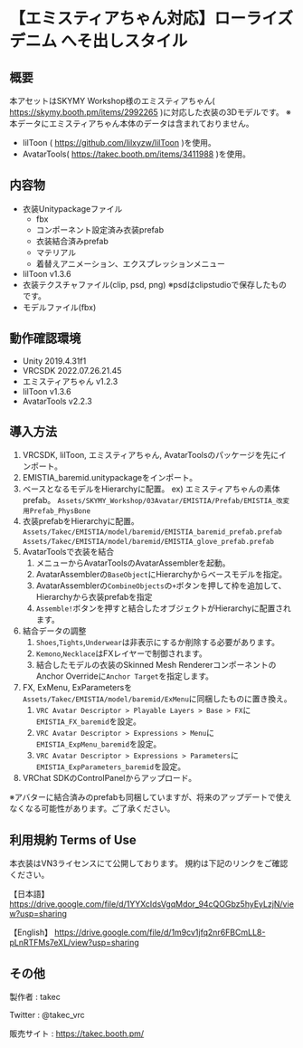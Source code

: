 ---
---
# 【エミスティアちゃん対応】ローライズデニム へそ出しスタイル

## 概要
本アセットはSKYMY Workshop様のエミスティアちゃん( https://skymy.booth.pm/items/2992265 )に対応した衣装の3Dモデルです。
※本データにエミスティアちゃん本体のデータは含まれておりません。

* lilToon ( https://github.com/lilxyzw/lilToon )を使用。
* AvatarTools( https://takec.booth.pm/items/3411988 )を使用。

## 内容物
* 衣装Unitypackageファイル
  * fbx
  * コンポーネント設定済み衣装prefab
  * 衣装結合済みprefab
  * マテリアル
  * 着替えアニメーション、エクスプレッションメニュー
* lilToon v1.3.6
* 衣装テクスチャファイル(clip, psd, png)
  ※psdはclipstudioで保存したものです。
* モデルファイル(fbx)

## 動作確認環境
* Unity 2019.4.31f1
* VRCSDK 2022.07.26.21.45
* エミスティアちゃん v1.2.3
* lilToon v1.3.6
* AvatarTools v2.2.3

## 導入方法
1. VRCSDK, lilToon, エミスティアちゃん, AvatarToolsのパッケージを先にインポート。
2. EMISTIA_baremid.unitypackageをインポート。
3. ベースとなるモデルをHierarchyに配置。
   ex) エミスティアちゃんの素体prefab。
   `Assets/SKYMY_Workshop/03Avatar/EMISTIA/Prefab/EMISTIA_改変用Prefab_PhysBone`
4. 衣装prefabをHierarchyに配置。
   `Assets/Takec/EMISTIA/model/baremid/EMISTIA_baremid_prefab.prefab`
   `Assets/Takec/EMISTIA/model/baremid/EMISTIA_glove_prefab.prefab`
5. AvatarToolsで衣装を結合
   1. メニューからAvatarToolsのAvatarAssemblerを起動。
   2. AvatarAssemblerの`BaseObject`にHierarchyからベースモデルを指定。
   3. AvatarAssemblerの`CombineObjects`の`+`ボタンを押して枠を追加して、Hierarchyから衣装prefabを指定
   4. `Assemble!`ボタンを押すと結合したオブジェクトがHierarchyに配置されます。
6. 結合データの調整
   1. `Shoes`,`Tights`,`Underwear`は非表示にするか削除する必要があります。
   2. `Kemono`,`Necklace`はFXレイヤーで制御されます。
   3. 結合したモデルの衣装のSkinned Mesh RendererコンポーネントのAnchor Overrideに`Anchor Target`を指定します。
7. FX, ExMenu, ExParametersを`Assets/Takec/EMISTIA/model/baremid/ExMenu`に同梱したものに置き換え。
   1. `VRC Avatar Descriptor > Playable Layers > Base > FX`に`EMISTIA_FX_baremid`を設定。
   2. `VRC Avatar Descriptor > Expressions > Menu`に`EMISTIA_ExpMenu_baremid`を設定。
   3. `VRC Avatar Descriptor > Expressions > Parameters`に`EMISTIA_ExpParameters_baremid`を設定。
8. VRChat SDKのControlPanelからアップロード。

※アバターに結合済みのprefabも同梱していますが、将来のアップデートで使えなくなる可能性があります。ご了承ください。

## 利用規約 Terms of Use
本衣装はVN3ライセンスにて公開しております。
規約は下記のリンクをご確認ください。

【日本語】
https://drive.google.com/file/d/1YYXcIdsVgqMdor_94cQOGbz5hyEyLzjN/view?usp=sharing

【English】
https://drive.google.com/file/d/1m9cv1jfq2nr6FBCmLL8-pLnRTFMs7eXL/view?usp=sharing

## その他
製作者
: takec

Twitter
: @takec_vrc

販売サイト
: https://takec.booth.pm/